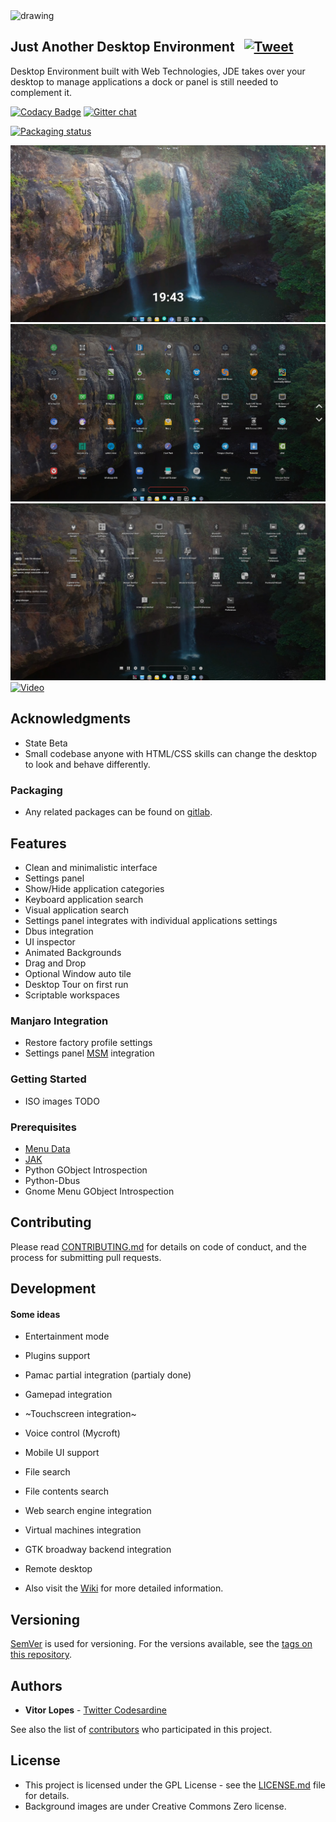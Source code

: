 <img src="./src/images/logo.svg" alt="drawing" width="80"/>  

## Just Another Desktop Environment  &nbsp;&nbsp;[![Tweet](https://img.shields.io/twitter/url/http/shields.io.svg?style=social)](https://twitter.com/intent/tweet?text=Just%20Another%20Desktop%20Environment%20for%20Manjaro%20WebDad%20Community%20Edition.&url=https://github.com/codesardine/Jadesktop/&via=codesardine&hashtags=linux,html,javascript,python,css,manjaro,jde)

Desktop Environment built with Web Technologies, JDE takes over your desktop to manage applications a dock or panel is still needed to complement it.

[![Codacy Badge](https://api.codacy.com/project/badge/Grade/7197c9d3255543d39ec9a15623ee0e51)](https://www.codacy.com/app/codesardine/Jadesktop?utm_source=github.com&amp;utm_medium=referral&amp;utm_content=codesardine/Jadesktop&amp;utm_campaign=Badge_Grade)
[![Gitter chat](https://badges.gitter.im/gitterHQ/gitter.png)](https://gitter.im/JustAnotherDesktopEnviroment/Lobby)

[![Packaging status](https://repology.org/badge/vertical-allrepos/jadesktop.svg)](https://repology.org/metapackage/jadesktop)

![desktop](jade.jpg)
![desktop](jade1.jpg)
![desktop](jade2.jpg)
[![Video](youtube.png)](https://www.youtube.com/watch?v=E1MAXftilSs)

## Acknowledgments
* State Beta
* Small codebase anyone with HTML/CSS skills can change the desktop to look and behave differently.

### Packaging
* Any related packages can be found on [gitlab](https://gitlab.manjaro.org/packages/community/jade).

## Features
* Clean and minimalistic interface
* Settings panel
* Show/Hide application categories
* Keyboard application search
* Visual application search
* Settings panel integrates with individual applications settings
* Dbus integration
* UI inspector
* Animated Backgrounds
* Drag and Drop
* Optional Window auto tile
* Desktop Tour on first run
* Scriptable workspaces

### Manjaro Integration
* Restore factory profile settings
* Settings panel [MSM](https://wiki.manjaro.org/index.php?title=Manjaro_Settings_Manager) integration

### Getting Started
* ISO images TODO

### Prerequisites
* [Menu Data](https://github.com/Manjaro-WebDad/jde-menu-data)
* [JAK](https://github.com/Manjaro-WebDad/jak) 
* Python GObject Introspection 
* Python-Dbus
* Gnome Menu GObject Introspection

## Contributing

Please read [CONTRIBUTING.md](https://github.com/Manjaro-WebDad/jde/blob/master/CONTRIBUTING.md) for details on code of conduct, and the process for submitting pull requests.

## Development
#### Some ideas  
* Entertainment mode
* Plugins support
* Pamac partial integration (partialy done)
* Gamepad integration
* ~Touchscreen integration~
* Voice control (Mycroft)
* Mobile UI support
* File search
* File contents search
* Web search engine integration
* Virtual machines integration
* GTK broadway backend integration 
* Remote desktop

* Also visit the [Wiki](https://github.com/Manjaro-WebDad/jde/wiki) for more detailed information. 

## Versioning

[SemVer](http://semver.org/) is used for versioning. For the versions available, see the [tags on this repository](https://github.com/codesardine/Jadesktop/tags). 

## Authors

* **Vitor Lopes** - [Twitter Codesardine](https://twitter.com/codesardine) 

See also the list of [contributors](https://github.com/Manjaro-WebDad/jde/graphs/contributors) who participated in this project.

## License

* This project is licensed under the GPL License - see the [LICENSE.md](LICENSE.md) file for details.
* Background images are under Creative Commons Zero license.
